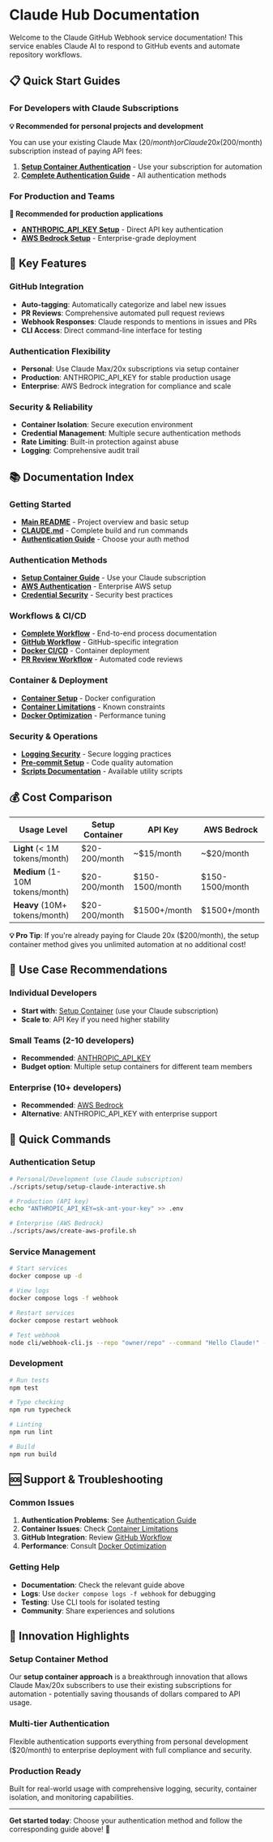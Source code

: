 # Claude Hub Documentation

Welcome to the Claude GitHub Webhook service documentation! This service enables Claude AI to respond to GitHub events and automate repository workflows.

## 📋 Quick Start Guides

### For Developers with Claude Subscriptions
**💡 Recommended for personal projects and development**

You can use your existing Claude Max ($20/month) or Claude 20x ($200/month) subscription instead of paying API fees:

1. **[Setup Container Authentication](./setup-container-guide.md)** - Use your subscription for automation
2. **[Complete Authentication Guide](./claude-authentication-guide.md)** - All authentication methods

### For Production and Teams
**🏢 Recommended for production applications**

- **[ANTHROPIC_API_KEY Setup](./claude-authentication-guide.md#-option-2-anthropic_api_key-productionteam)** - Direct API key authentication
- **[AWS Bedrock Setup](./claude-authentication-guide.md#️-option-3-aws-bedrock-enterprise)** - Enterprise-grade deployment

## 🚀 Key Features

### GitHub Integration
- **Auto-tagging**: Automatically categorize and label new issues
- **PR Reviews**: Comprehensive automated pull request reviews
- **Webhook Responses**: Claude responds to mentions in issues and PRs
- **CLI Access**: Direct command-line interface for testing

### Authentication Flexibility
- **Personal**: Use Claude Max/20x subscriptions via setup container
- **Production**: ANTHROPIC_API_KEY for stable production usage
- **Enterprise**: AWS Bedrock integration for compliance and scale

### Security & Reliability
- **Container Isolation**: Secure execution environment
- **Credential Management**: Multiple secure authentication methods
- **Rate Limiting**: Built-in protection against abuse
- **Logging**: Comprehensive audit trail

## 📚 Documentation Index

### Getting Started
- **[Main README](../README.md)** - Project overview and basic setup
- **[CLAUDE.md](../CLAUDE.md)** - Complete build and run commands
- **[Authentication Guide](./claude-authentication-guide.md)** - Choose your auth method

### Authentication Methods
- **[Setup Container Guide](./setup-container-guide.md)** - Use your Claude subscription
- **[AWS Authentication](./aws-authentication-best-practices.md)** - Enterprise AWS setup
- **[Credential Security](./credential-security.md)** - Security best practices

### Workflows & CI/CD
- **[Complete Workflow](./complete-workflow.md)** - End-to-end process documentation
- **[GitHub Workflow](./github-workflow.md)** - GitHub-specific integration
- **[Docker CI/CD](./docker-ci-cd.md)** - Container deployment
- **[PR Review Workflow](./pr-review-workflow.md)** - Automated code reviews

### Container & Deployment
- **[Container Setup](./container-setup.md)** - Docker configuration
- **[Container Limitations](./container-limitations.md)** - Known constraints
- **[Docker Optimization](./docker-optimization.md)** - Performance tuning

### Security & Operations
- **[Logging Security](./logging-security.md)** - Secure logging practices
- **[Pre-commit Setup](./pre-commit-setup.md)** - Code quality automation
- **[Scripts Documentation](./SCRIPTS.md)** - Available utility scripts

## 💰 Cost Comparison

| Usage Level | Setup Container | API Key | AWS Bedrock |
|-------------|-----------------|---------|-------------|
| **Light** (< 1M tokens/month) | $20-200/month | ~$15/month | ~$20/month |
| **Medium** (1-10M tokens/month) | $20-200/month | $150-1500/month | $150-1500/month |
| **Heavy** (10M+ tokens/month) | $20-200/month | $1500+/month | $1500+/month |

**💡 Pro Tip**: If you're already paying for Claude 20x ($200/month), the setup container method gives you unlimited automation at no additional cost!

## 🎯 Use Case Recommendations

### Individual Developers
- **Start with**: [Setup Container](./setup-container-guide.md) (use your Claude subscription)
- **Scale to**: API Key if you need higher stability

### Small Teams (2-10 developers)
- **Recommended**: [ANTHROPIC_API_KEY](./claude-authentication-guide.md#-option-2-anthropic_api_key-productionteam)
- **Budget option**: Multiple setup containers for different team members

### Enterprise (10+ developers)
- **Recommended**: [AWS Bedrock](./claude-authentication-guide.md#️-option-3-aws-bedrock-enterprise)
- **Alternative**: ANTHROPIC_API_KEY with enterprise support

## 🔧 Quick Commands

### Authentication Setup
```bash
# Personal/Development (use Claude subscription)
./scripts/setup/setup-claude-interactive.sh

# Production (API key)
echo "ANTHROPIC_API_KEY=sk-ant-your-key" >> .env

# Enterprise (AWS Bedrock)
./scripts/aws/create-aws-profile.sh
```

### Service Management
```bash
# Start services
docker compose up -d

# View logs
docker compose logs -f webhook

# Restart services
docker compose restart webhook

# Test webhook
node cli/webhook-cli.js --repo "owner/repo" --command "Hello Claude!" --url "http://localhost:8082"
```

### Development
```bash
# Run tests
npm test

# Type checking
npm run typecheck

# Linting
npm run lint

# Build
npm run build
```

## 🆘 Support & Troubleshooting

### Common Issues
1. **Authentication Problems**: See [Authentication Guide](./claude-authentication-guide.md)
2. **Container Issues**: Check [Container Limitations](./container-limitations.md)
3. **GitHub Integration**: Review [GitHub Workflow](./github-workflow.md)
4. **Performance**: Consult [Docker Optimization](./docker-optimization.md)

### Getting Help
- **Documentation**: Check the relevant guide above
- **Logs**: Use `docker compose logs -f webhook` for debugging
- **Testing**: Use CLI tools for isolated testing
- **Community**: Share experiences and solutions

## 🚀 Innovation Highlights

### Setup Container Method
Our **setup container approach** is a breakthrough innovation that allows Claude Max/20x subscribers to use their existing subscriptions for automation - potentially saving thousands of dollars compared to API usage.

### Multi-tier Authentication
Flexible authentication supports everything from personal development ($20/month) to enterprise deployment with full compliance and security.

### Production Ready
Built for real-world usage with comprehensive logging, security, container isolation, and monitoring capabilities.

---

**Get started today**: Choose your authentication method and follow the corresponding guide above! 🚀